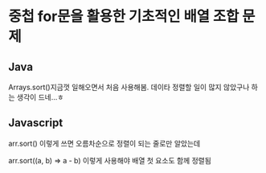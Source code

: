 # 중첩 for문을 활용한 기초적인 배열 조합 문제

## Java

Arrays.sort()지금껏 일해오면서 처음 사용해봄. 데이타 정렬할 일이 많지 않았구나 하는 생각이 드네...ㅎ

## Javascript

arr.sort() 이렇게 쓰면 오름차순으로 정렬이 되는 줄로만 알았는데

arr.sort((a, b) => a - b) 이렇게 사용해야 배열 첫 요소도 함께 정렬됨
